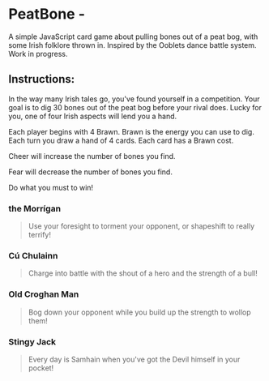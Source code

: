 # PeatBone - 
A simple JavaScript card game about pulling bones out of a peat bog, with some Irish folklore thrown in. Inspired by the Ooblets dance battle system. Work in progress.

## Instructions:
In the way many Irish tales go, you've found yourself in a competition. Your goal is to dig 30 bones out of the peat bog before your rival does. Lucky for you, one of four Irish aspects will lend you a hand. 

Each player begins with 4 Brawn. 
Brawn is the energy you can use to dig. 
Each turn you draw a hand of 4 cards.
Each card has a Brawn cost. 

Cheer will increase the number of bones you find.

Fear will decrease the number of bones you find.

Do what you must to win!

### the Morrígan
> Use your foresight to torment your opponent, or shapeshift to really terrify! 

### Cú Chulainn
> Charge into battle with the shout of a hero and the strength of a bull! 

### Old Croghan Man
> Bog down your opponent while you build up the strength to wollop them!

### Stingy Jack
> Every day is Samhain when you've got the Devil himself in your pocket!